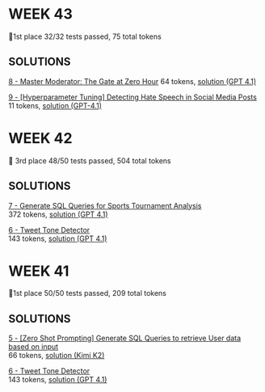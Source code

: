 # WEEK 43
🥇1st place
32/32 tests passed, 75 total tokens

## SOLUTIONS

[8 - Master Moderator: The Gate at Zero Hour](https://lunaprompts.com/challenges/8)
64 tokens, [solution (GPT 4.1)](https://github.com/mikaeltorni/luna_prompts_contest_solutions/blob/master/2025_week43/8_Master_Moderator_The_Gate_at_Zero_Hour-GPT-4.1)

[9 - [Hyperparameter Tuning] Detecting Hate Speech in Social Media Posts](https://lunaprompts.com/challenges/9)
11 tokens, [solution (GPT-4.1)](https://github.com/mikaeltorni/luna_prompts_contest_solutions/blob/master/2025_week43/9_Hyperparameter_Tuning-Detecting_Hate_Speech_in_Social_Media_Posts-GPT-4.1)

# WEEK 42
🥉 3rd place
48/50 tests passed, 504 total tokens

## SOLUTIONS

[7 - Generate SQL Queries for Sports Tournament Analysis](https://lunaprompts.com/challenges/7)  
372 tokens, [solution (GPT 4.1)](https://github.com/mikaeltorni/luna_prompts_contest_solutions/blob/master/2025_week41/7_Generate_SQL_Queries_for_Sports_Tournament_Analysis-GPT-4.1)

[6 - Tweet Tone Detector](https://lunaprompts.com/challenges/6)  
143 tokens, [solution (GPT 4.1)](https://github.com/mikaeltorni/luna_prompts_contest_solutions/blob/master/2025_week42/6_Tweet_Tone_Detector-gpt-4.1)  

# WEEK 41
🥇1st place
50/50 tests passed, 209 total tokens

## SOLUTIONS

[5 - [Zero Shot Prompting] Generate SQL Queries to retrieve User data based on input](https://lunaprompts.com/challenges/15)  
66 tokens, [solution (Kimi K2)](https://github.com/mikaeltorni/luna_prompts_contest_solutions/blob/master/2025_week42/5_Zero_Shot_Prompting-Generate_SQL_Queries_to_retrieve_User_data_based_on_input-kimi-k2)

[6 - Tweet Tone Detector](https://lunaprompts.com/challenges/6)  
143 tokens, [solution (GPT 4.1)](https://github.com/mikaeltorni/luna_prompts_contest_solutions/blob/master/2025_week41/6_Tweet_Tone_Detector-gpt-4.1)

